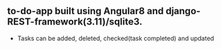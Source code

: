
<h2>to-do-app built using Angular8 and django-REST-framework(3.11)/sqlite3.</h2>

<ul>
  <li>Tasks can be added, deleted, checked(task completed) and updated</li>
</ul>
